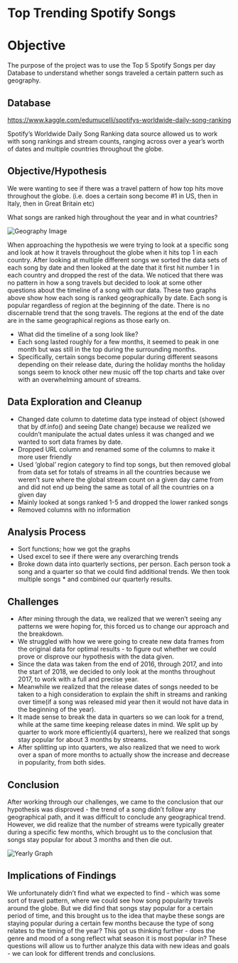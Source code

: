 # Top Trending Spotify Songs

# Objective
The purpose of the project was to use the Top 5 Spotify Songs per day Database to understand whether songs traveled a certain pattern such as geography.

## Database
https://www.kaggle.com/edumucelli/spotifys-worldwide-daily-song-ranking

Spotify’s Worldwide Daily Song Ranking data source allowed us to work with song rankings and stream counts, ranging across over a year’s worth of dates and multiple countries throughout the globe. 

## Objective/Hypothesis
We were wanting to see if there was a travel pattern of how top hits move throughout the globe. (i.e. does a certain song become #1 in US, then in Italy, then in Great Britain etc) 

What songs are ranked high throughout the year and in what countries?

![Geography Image](https://github.com/mansimajithia/Top-Trending-Spotify-Songs/blob/master/Images/Geography_Despacito.png)

When approaching the hypothesis we were trying to look at a specific song and look at how it travels throughout the globe when it hits top 1 in each country. After looking at multiple different songs we sorted the data sets of each song by date and then looked at the date that it first hit number 1 in each country and dropped the rest of the data. We noticed that there was no pattern in how a song travels but decided to look at some other questions about the timeline of a song with our data. These two graphs above show how each song is ranked geographically by date. Each song is popular regardless of region at the beginning of the date. There is no discernable trend that the song travels. The regions at the end of the date are in the same geographical regions as those early on. 

* What did the timeline of a song look like?
* Each song lasted roughly for a few months, it seemed to peak in one month but was still in the top during the surrounding months. 
* Specifically, certain songs become popular during different seasons depending on their release date, during the holiday months the holiday songs seem to knock other new music off the top charts and take over with an overwhelming amount of streams.


## Data Exploration and Cleanup

* Changed date column to datetime data type instead of object (showed that by df.info() and seeing Date change) because we realized we couldn’t manipulate the actual dates unless it was changed and we wanted to sort data frames by date.
* Dropped URL column and renamed some of the columns to make it more user friendly
* Used ‘global’ region category to find top songs, but then removed global from data set for totals of streams in all the countries because we weren’t sure where the global stream count on a given day came from and did not end up being the same as total of all the countries on a given day
* Mainly looked at songs ranked 1-5 and dropped the lower ranked songs
* Removed columns with no information

## Analysis Process

* Sort functions; how we got the graphs
* Used excel to see if there were any overarching trends
* Broke down data into quarterly sections, per person. Each person took a song and a quarter so that we could find additional trends. We then took multiple songs * and combined our quarterly results. 

## Challenges

* After mining through the data, we realized that we weren’t seeing any patterns we were hoping for, this forced us to change our approach and the breakdown. 
* We struggled with how we were going to create new data frames from the original data for optimal results - to figure out whether we could prove or disprove our hypothesis with the data given. 
* Since the data was taken from the end of 2016, through 2017, and into the start of 2018, we decided to only look at the months throughout 2017, to work with a full and precise year. 
* Meanwhile we realized that the release dates of songs needed to be taken to a high consideration to explain the shift in streams and ranking over time(if a song was released mid year then it would not have data in the beginning of the year).
* It made sense to break the data in quarters so we can look for a trend, while at the same time keeping release dates in mind. We split up by quarter to work more efficiently(4 quarters), here we realized that songs stay popular for about 3 months by streams.
* After splitting up into quarters, we also realized that we need to work over a span of more months to actually show the increase and decrease in popularity, from both sides.

## Conclusion

After working through our challenges, we came to the conclusion that our hypothesis was disproved - the trend of a song didn’t follow any geographical path, and it was difficult to conclude any geographical trend. However, we did realize that the number of streams were typically greater during a specific few months, which brought us to the conclusion that songs stay popular for about 3 months and then die out. 

![Yearly Graph](https://github.com/mansimajithia/Top-Trending-Spotify-Songs/blob/master/Images/Yearly.png) 

## Implications of Findings
We unfortunately didn’t find what we expected to find - which was some sort of travel pattern, where we could see how song popularity travels around the globe. But we did find that songs stay popular for a certain period of time, and this brought us to the idea that maybe these songs are staying popular during a certain few months because the type of song relates to the timing of the year? This got us thinking further - does the genre and mood of a song reflect what season it is most popular in? These questions will allow us to further analyze this data with new ideas and goals - we can look for different trends and conclusions. 

